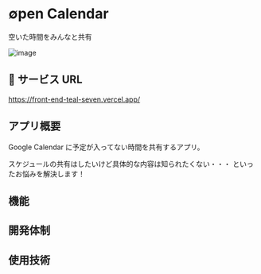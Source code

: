 # ∅pen Calendar

空いた時間をみんなと共有

![image](https://github.com/0time-engineer/front-end/assets/117695472/2eac91b6-6b01-491e-9fd8-cf7a7477172d)

## 🔗 サービス URL

https://front-end-teal-seven.vercel.app/

## アプリ概要

Google Calendar に予定が入ってない時間を共有するアプリ。

スケジュールの共有はしたいけど具体的な内容は知られたくない・・・
といったお悩みを解決します！

## 機能

## 開発体制

## 使用技術
